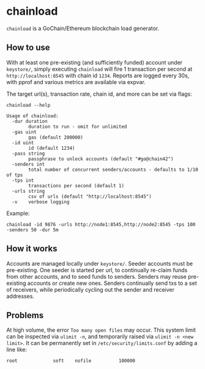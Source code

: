 # chainload

`chainload` is a GoChain/Ethereum blockchain load generator.

## How to use

With at least one pre-existing (and sufficiently funded) account under
`keystore/`, simply executing `chainload` will fire 1 transaction per
second at `http://localhost:8545` with chain id `1234`. Reports are
logged every 30s, with pprof and various metrics are available via expvar.

The target url(s), transaction rate, chain id, and more can be set via
flags:

```
chainload --help

Usage of chainload:
  -dur duration
    	duration to run - omit for unlimited
  -gas uint
    	gas (default 200000)
  -id uint
    	id (default 1234)
  -pass string
    	passphrase to unlock accounts (default "#go@chain42")
  -senders int
    	total number of concurrent senders/accounts - defaults to 1/10 of tps
  -tps int
    	transactions per second (default 1)
  -urls string
    	csv of urls (default "http://localhost:8545")
  -v	verbose logging
```

Example:

```
chainload -id 9876 -urls http://node1:8545,http://node2:8545 -tps 100 -senders 50 -dur 5m
```

## How it works

Accounts are managed locally under `keystore/`. Seeder accounts must
be pre-existing. One seeder is started per url, to continually re-claim
funds from other accounts, and to seed funds to senders. Senders may
reuse pre-existing accounts or create new ones. Senders continually send
txs to a set of receivers, while periodically cycling out the sender and
receiver addresses.

## Problems

At high volume, the error `Too many open files` may occur. This system
limit can be inspected via `ulimit -n`, and temporarily raised
via `ulimit -n <new limit>`. It can be permanently set in
`/etc/security/limits.conf` by adding a line like:
```
root             soft    nofile          100000
```
